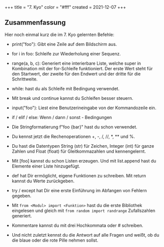 +++
title = "7. Kyo"
color = "#fff"
created = 2021-12-07
+++

<script lang="ts">
  import Figure from '$lib/components/Figure.svelte';
</script>

## Zusammenfassung

Hier noch einmal kurz die im 7. Kyo gelernten Befehle:

- print("foo"): Gibt eine Zeile auf dem Bildschirm aus.

- for i in foo: Schleife zur Wiederholung einer Sequenz.

- range(a, b, c): Generiert eine interierbare Liste, welche super in Kombination mit der for-Schleife funktioniert.
  Der erste Wert steht für den Startwert, der zweite für den Endwert und der dritte für die Schrittweite.

- while: hast du als Schleife mit Bedingung verwendet.

- Mit break und continue kannst du Schleifen besser steuern.

- input("foo"): Liest eine Benutzerineingabe von der Kommandozeile ein.

- if / elif / else: Wenn / dann / sonst - Bedingungen

- Die Stringformatierung f"foo {bar}" hast du schon verwendet.

- Du kennst jetzt die Rechenoperationen +, -, /, //, \*, \*\* und %.

- Du hast die Datentypen String (str) für Zeichen, Integer (int) für ganze Zahlen und Float (float) für
  Gleitkommazahlen und kennengelernt.

- Mit [foo] kannst du schon Listen erzeugen. Und mit list.append hast du Elemente einer Liste hinzugefügt.

- def hat Dir ermöglicht, eigene Funktionen zu schreiben. Mit return kannst du Werte zurückgeben.

- try / except hat Dir eine erste Einführung im Abfangen von Fehlern gegeben.

- Mit `from <Modul> import <Funktion>` hast du die erste Bibliothek eingelesen und gleich mit
  `from random import randrange` Zufallszahlen generiert.

- Kommentare kannst du mit drei Hochkommata oder \# schreiben.

- Und nicht zuletzt kennst du die Antwort auf alle Fragen und weißt, ob du die blaue oder die rote Pille nehmen
  sollst.
